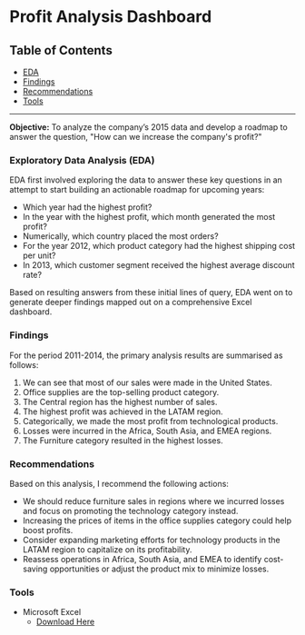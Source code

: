 # Profit Analysis Dashboard

## Table of Contents

- [EDA](#exploratory-data-analysis-eda)
- [Findings](#findings)
- [Recommendations](#recommendations)
- [Tools](#tools)

---

**Objective:** To analyze the company’s 2015 data and develop a roadmap to answer the question, "How can we increase the company's profit?"
   
### Exploratory Data Analysis (EDA)

EDA first involved exploring the data to answer these key questions in an attempt to start building an actionable roadmap for upcoming years:

- Which year had the highest profit?
- In the year with the highest profit, which month generated the most profit?
- Numerically, which country placed the most orders?
- For the year 2012, which product category had the highest shipping cost per unit?
- In 2013, which customer segment received the highest average discount rate?

Based on resulting answers from these initial lines of query, EDA went on to generate deeper findings mapped out on a comprehensive Excel dashboard.

### Findings

For the period 2011-2014, the primary analysis results are summarised as follows:

1. We can see that most of our sales were made in the United States.
2. Office supplies are the top-selling product category.
3. The Central region has the highest number of sales.
4. The highest profit was achieved in the LATAM region.
5. Categorically, we made the most profit from technological products.
6. Losses were incurred in the Africa, South Asia, and EMEA regions.
7. The Furniture category resulted in the highest losses.

### Recommendations

Based on this analysis, I recommend the following actions:

- We should reduce furniture sales in regions where we incurred losses and focus on promoting the technology category instead.
- Increasing the prices of items in the office supplies category could help boost profits.
- Consider expanding marketing efforts for technology products in the LATAM region to capitalize on its profitability.
- Reassess operations in Africa, South Asia, and EMEA to identify cost-saving opportunities or adjust the product mix to minimize losses.

### Tools

- Microsoft Excel
  - [Download Here](https://www.microsoft.com/en-us/microsoft-365/excel)
